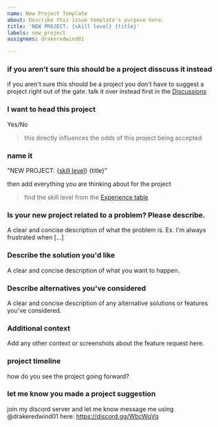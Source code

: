 ```yaml
---
name: New Project Template
about: Describe this issue template's purpose here.
title: 'NEW PROJECT: {skill level} {title}'
labels: new_project
assignees: drakeredwind01

---
```


### if you aren't sure this should be a project disscuss it instead

if you aren't sure this should be a project 
you don't have to suggest a project right out of the gate.
talk it over instead first in the
[Discussions](https://github.com/drakeredwind01/___Open-Python-Projects/discussions)

### I want to head this project
Yes/No

> this directly influences the odds of this project being accepted

### name it 
"NEW PROJECT: {[skill level](https://github.com/drakeredwind01/___Open-Python-Projects/blob/main/README.md#experience-table)} {title}"

then add everything you are thinking about for the project

> find the skill level from the [Experience table](https://github.com/drakeredwind01/___Open-Python-Projects/blob/main/README.md#experience-table)



### **Is your new project related to a problem? Please describe.**
A clear and concise description of what the problem is. Ex. I'm always frustrated when [...]

### **Describe the solution you'd like**
A clear and concise description of what you want to happen.

### **Describe alternatives you've considered**
A clear and concise description of any alternative solutions or features you've considered.

### **Additional context**
Add any other context or screenshots about the feature request here.

### **project timeline**
how do you see the project going forward?

### **let me know you made a project suggestion**
join my discord server and let me know
message me using @drakeredwind01 here:
https://discord.gg/WbcWqVq
